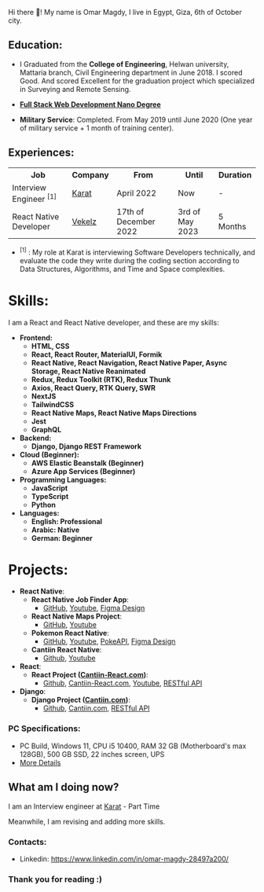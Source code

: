 Hi there 👋! My name is Omar Magdy, I live in Egypt,
Giza, 6th of October city.

## Education:

- I Graduated from the **College of Engineering**, Helwan university,
  Mattaria branch, Civil Engineering department in June 2018. I scored Good. And scored Excellent for the graduation project
  which specialized in Surveying and Remote Sensing.

- **[Full Stack Web Development Nano Degree](https://graduation.udacity.com/confirm/ELAEXGHP)**

- **Military Service**: Completed. From May 2019 until June 2020 (One year of military service + 1 month of training center).

## Experiences:

<table>
<tr>
<th>Job</th>
<th>Company</th>
<th>From</th>
<th>Until</th>
<th>Duration</th>
</tr>

<tr>
<td>Interview Engineer <sup>[1]</sup></td>
<td><a href="https://karat.com/">Karat</a></td>
<td>April 2022</td>
<td>Now</td>
<td>-</td>
</tr>

<tr>
<td>React Native Developer</td>
<td><a href="https://www.vekelz.com/">Vekelz</a></td>
<td>17th of December 2022</td>
<td>3rd of May 2023</td>
<td>5 Months</td>
</tr>

</table>

- <sup>\[1]</sup> : My role at Karat is interviewing Software Developers technically,
  and evaluate the code they write during the coding section
  according to Data Structures, Algorithms, and Time and Space
  complexities.

# Skills:

I am a React and React Native developer, and these are my skills:

<b>

- Frontend:
  - HTML, CSS
  - React, React Router, MaterialUI, Formik
  - React Native, React Navigation, React Native Paper, Async Storage, React Native Reanimated
  - Redux, Redux Toolkit (RTK), Redux Thunk
  - Axios, React Query, RTK Query, SWR
  - NextJS
  - TailwindCSS
  - React Native Maps, React Native Maps Directions
  - Jest
  - GraphQL
- Backend:
  - Django, Django REST Framework
- Cloud (Beginner):
  - AWS Elastic Beanstalk (Beginner)
  - Azure App Services (Beginner)
- Programming Languages:
  - JavaScript
  - TypeScript
  - Python
- Languages:
  - English: Professional
  - Arabic: Native
  - German: Beginner

</b>

# Projects:

- **React Native**:
  - **React Native Job Finder App**:
    - [GitHub](https://github.com/OmarThinks/React-Native-Job-Finder-App), [Youtube](https://www.youtube.com/watch?v=cr00PrrGccs), [Figma Design](https://www.figma.com/file/MhW5fBvYX41AITpgRwFDzc/React-Developer-Task-2022)
  - **React Native Maps Project**:
    - [GitHub](https://github.com/OmarThinks/React-Native-Maps-Project), [Youtube](https://www.youtube.com/watch?v=P655DFkNkYs)
  - **Pokemon React Native**:
    - [GitHub](https://github.com/OmarThinks/Pokemon-React-Native), [Youtube](https://www.youtube.com/watch?v=iATI7d0WdeI), [PokeAPI](https://pokeapi.co/docs/v2), [Figma Design](https://www.figma.com/community/file/1169058964714403349)
  - **Cantiin React Native**:
    - [Github](https://github.com/OmarThinks/Cantiin-React-Native), [Youtube](https://www.youtube.com/watch?v=16v0MCEKS-c)
- **React**:
  - **React Project ([Cantiin-React.com](https://www.cantiin-react.com/))**:
    - [Github](https://github.com/OmarThinks/Cantiin-React-NextJS), [Cantiin-React.com](https://www.cantiin-react.com/), [Youtube](https://www.youtube.com/watch?v=sBj2vWlMLfc), [RESTful API](https://www.cantiin.com/api/)
- **Django**:
  - **Django Project ([Cantiin.com](https://www.cantiin.com/))**:
    - [Github](https://github.com/OmarThinks/cantiin_django), [Cantiin.com](https://www.cantiin.com/), [RESTful API](https://www.cantiin.com/api/)

### PC Specifications:

- PC Build, Windows 11, CPU i5 10400, RAM 32 GB (Motherboard's max 128GB),
  500 GB SSD, 22 inches screen, UPS
- [More Details](pc.md)

## What am I doing now?

I am an Interview engineer at <a href="https://karat.com/">Karat</a> - Part Time

Meanwhile, I am revising and adding more skills.

### Contacts:

- Linkedin: <https://www.linkedin.com/in/omar-magdy-28497a200/>

<!--

- Facebook: <https://www.facebook.com/profile.php?id=100030832995538>

-->

### Thank you for reading :)
